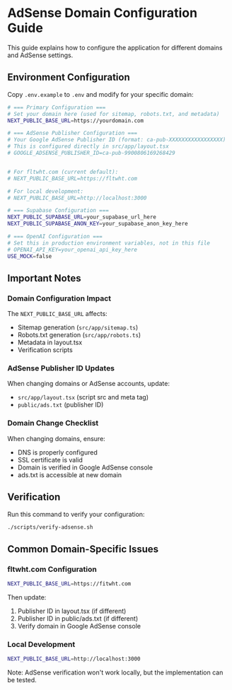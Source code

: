 # AdSense Domain Configuration Guide

This guide explains how to configure the application for different domains and AdSense settings.

## Environment Configuration

Copy `.env.example` to `.env` and modify for your specific domain:

```bash
# === Primary Configuration ===
# Set your domain here (used for sitemap, robots.txt, and metadata)
NEXT_PUBLIC_BASE_URL=https://yourdomain.com

# === AdSense Publisher Configuration ===
# Your Google AdSense Publisher ID (format: ca-pub-XXXXXXXXXXXXXXXXX)
# This is configured directly in src/app/layout.tsx
# GOOGLE_ADSENSE_PUBLISHER_ID=ca-pub-9900806169268429


# For fltwht.com (current default):
# NEXT_PUBLIC_BASE_URL=https://fltwht.com

# For local development:
# NEXT_PUBLIC_BASE_URL=http://localhost:3000

# === Supabase Configuration ===
NEXT_PUBLIC_SUPABASE_URL=your_supabase_url_here
NEXT_PUBLIC_SUPABASE_ANON_KEY=your_supabase_anon_key_here

# === OpenAI Configuration ===
# Set this in production environment variables, not in this file
# OPENAI_API_KEY=your_openai_api_key_here
USE_MOCK=false
```

## Important Notes

### Domain Configuration Impact
The `NEXT_PUBLIC_BASE_URL` affects:
- Sitemap generation (`src/app/sitemap.ts`)
- Robots.txt generation (`src/app/robots.ts`)
- Metadata in layout.tsx
- Verification scripts

### AdSense Publisher ID Updates
When changing domains or AdSense accounts, update:
- `src/app/layout.tsx` (script src and meta tag)
- `public/ads.txt` (publisher ID)

### Domain Change Checklist
When changing domains, ensure:
- DNS is properly configured
- SSL certificate is valid
- Domain is verified in Google AdSense console
- ads.txt is accessible at new domain

## Verification

Run this command to verify your configuration:
```bash
./scripts/verify-adsense.sh
```

## Common Domain-Specific Issues

### fltwht.com Configuration
```bash
NEXT_PUBLIC_BASE_URL=https://fitwht.com
```

Then update:
1. Publisher ID in layout.tsx (if different)
2. Publisher ID in public/ads.txt (if different)
3. Verify domain in Google AdSense console

### Local Development
```bash
NEXT_PUBLIC_BASE_URL=http://localhost:3000
```

Note: AdSense verification won't work locally, but the implementation can be tested.

